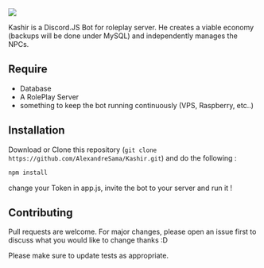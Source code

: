 <img src="https://zupimages.net/up/20/35/70jr.jpg">

Kashir is a Discord.JS Bot for roleplay server. He creates a viable economy (backups will be done under MySQL) and independently manages the NPCs.

## Require

- Database
- A RolePlay Server
- something to keep the bot running continuously (VPS, Raspberry, etc..)

## Installation

Download or Clone this repository (``git clone https://github.com/AlexandreSama/Kashir.git``) and do the following :

```bash
npm install
```

change your Token in app.js, invite the bot to your server and run it !

## Contributing
Pull requests are welcome. For major changes, please open an issue first to discuss what you would like to change thanks :D

Please make sure to update tests as appropriate.
